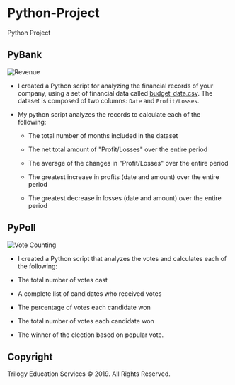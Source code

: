 # Python-Project
Python Project

## PyBank

![Revenue](Images/revenue-per-lead.png)

* I created a Python script for analyzing the financial records of your company, using a set of financial data called [budget_data.csv](PyBank/Resources/budget_data.csv). The dataset is composed of two columns: `Date` and `Profit/Losses`. 

* My python script analyzes the records to calculate each of the following:

  * The total number of months included in the dataset

  * The net total amount of "Profit/Losses" over the entire period

  * The average of the changes in "Profit/Losses" over the entire period

  * The greatest increase in profits (date and amount) over the entire period

  * The greatest decrease in losses (date and amount) over the entire period

## PyPoll

![Vote Counting](Images/Vote_counting.png)

  * I created a Python script that analyzes the votes and calculates each of the following:

  * The total number of votes cast

  * A complete list of candidates who received votes

  * The percentage of votes each candidate won

  * The total number of votes each candidate won

  * The winner of the election based on popular vote.


## Copyright

Trilogy Education Services © 2019. All Rights Reserved.
